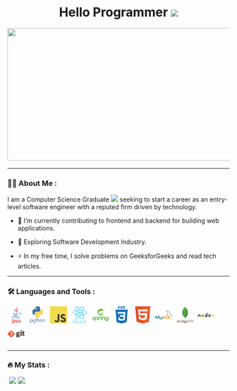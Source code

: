 <!--<div id="header" align="center">
  <img src="https://media.giphy.com/media/cJFupl3xHAtL9VgzSj/giphy.gif" width="200"/>
</div> -->
<!-- <div id="badges" align="center">
  <a href="https://www.linkedin.com/in/sanjay-kumar-g-369724264">
    <img src="https://img.shields.io/badge/LinkedIn-blue?style=for-the-badge&logo=linkedin&logoColor=white" alt="LinkedIn Badge"/>
  </a> 
</div> -->
<div id="Profileview" align="center">
  <h1>
  Hello Programmer
  <img src="https://media.giphy.com/media/hvRJCLFzcasrR4ia7z/giphy.gif" width="30px"/>
</h1>
    <!--<img src="https://komarev.com/ghpvc/?username=SanjayKumarrG&style=flat-square&color=blue" alt=""/>-->
</div>
<div align="center">
  <img src="https://media.giphy.com/media/iIqmM5tTjmpOB9mpbn/giphy.gif" width="600" height="300"/>
</div>

---

### :man_technologist: About Me :
I am a Computer Science Graduate <img src="https://media.giphy.com/media/WUlplcMpOCEmTGBtBW/giphy.gif" width="30"> seeking to start a career as an entry-level software engineer with a reputed firm driven by technology.
- :telescope: I’m currently contributing to frontend and backend for building web applications.

- :seedling: Exploring Software Development Industry.

- :zap: In my free time, I solve problems on GeeksforGeeks and read tech articles.

<!-- - :mailbox:How to reach me: [![Linkedin Badge](https://img.shields.io/badge/-kakbar-blue?style=flat&logo=Linkedin&logoColor=white)](your-linkedin-url)-->

---

### :hammer_and_wrench: Languages and Tools :
<div>
  <img src="https://github.com/devicons/devicon/blob/master/icons/java/java-original-wordmark.svg" title="Java" alt="Java" width="40" height="40"/>&nbsp;
  <img src="https://github.com/devicons/devicon/blob/master/icons/python/python-original-wordmark.svg" title="Python" alt="Python" width="40" height="40"/>&nbsp;
  <img src="https://github.com/devicons/devicon/blob/master/icons/javascript/javascript-original.svg" title="JavaScript" alt="JavaScript" width="40" height="40"/>&nbsp;
  <img src="https://github.com/devicons/devicon/blob/master/icons/react/react-original-wordmark.svg" title="React" alt="React" width="40" height="40"/>&nbsp;
  <img src="https://github.com/devicons/devicon/blob/master/icons/spring/spring-original-wordmark.svg" title="Spring" alt="Spring" width="40" height="40"/>&nbsp;  
  <img src="https://github.com/devicons/devicon/blob/master/icons/css3/css3-plain-wordmark.svg"  title="CSS3" alt="CSS" width="40" height="40"/>&nbsp;
  <img src="https://github.com/devicons/devicon/blob/master/icons/html5/html5-original.svg" title="HTML5" alt="HTML" width="40" height="40"/>&nbsp;
  <img src="https://github.com/devicons/devicon/blob/master/icons/mysql/mysql-original-wordmark.svg" title="MySQL"  alt="MySQL" width="40" height="40"/>&nbsp;
  <img src="https://github.com/devicons/devicon/blob/master/icons/mongodb/mongodb-original-wordmark.svg" title="MongoDB"  alt="MongoDB" width="40" height="40"/>&nbsp;
  <img src="https://github.com/devicons/devicon/blob/master/icons/nodejs/nodejs-original-wordmark.svg" title="NodeJS" alt="NodeJS" width="40" height="40"/>&nbsp;
  <img src="https://github.com/devicons/devicon/blob/master/icons/git/git-original-wordmark.svg" title="Git" **alt="Git" width="40" height="40"/>
</div>

---

### :fire: My Stats : 
<img src="https://komarev.com/ghpvc/?username=SanjayKumarrG&style=flat-square&color=blue" alt="" />
<img src="http://github-readme-streak-stats.herokuapp.com?user=SanjayKumarrG&theme=dark&background=000000" />
<img src="https://github-readme-stats.vercel.app/api/top-langs/?username=SanjayKumarrG&theme=dark&background=000000"/>
